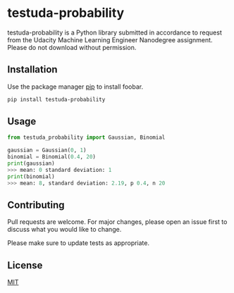 # testuda-probability

testuda-probability is a Python library submitted in accordance to request from the Udacity Machine Learning Engineer Nanodegree assignment. Please do not download without permission.

## Installation

Use the package manager [pip](https://pip.pypa.io/en/stable/) to install foobar.

```bash
pip install testuda-probability
```

## Usage

```python
from testuda_probability import Gaussian, Binomial

gaussian = Gaussian(0, 1)
binomial = Binomial(0.4, 20)
print(gaussian)
>>> mean: 0 standard deviation: 1
print(binomial)
>>> mean: 8, standard deviation: 2.19, p 0.4, n 20
```

## Contributing
Pull requests are welcome. For major changes, please open an issue first to discuss what you would like to change.

Please make sure to update tests as appropriate.

## License
[MIT](https://choosealicense.com/licenses/mit/)